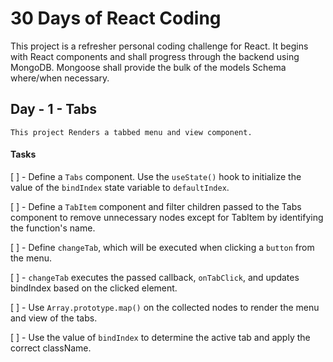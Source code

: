 # 30 Days of React Coding

This project is a refresher personal coding challenge for React. It begins with React components and shall progress through the backend using MongoDB. Mongoose shall provide the bulk of the models Schema where/when necessary.

## Day - 1 - Tabs

    This project Renders a tabbed menu and view component.

#### Tasks
[ ] - Define a <CODE>Tabs</CODE> component. Use the <CODE>useState()</CODE> hook to initialize the value of the <CODE>bindIndex</CODE> state variable to <CODE>defaultIndex</CODE>.


[ ] - Define a <CODE>TabItem</CODE> component and filter children passed to the Tabs component to remove unnecessary nodes except for TabItem by identifying the function's name.


[ ] - Define <CODE>changeTab</CODE>, which will be executed when clicking a <CODE>button</CODE> from the menu.


[ ] - <CODE>changeTab</CODE> executes the passed callback, <CODE>onTabClick</CODE>, and updates bindIndex based on the clicked element.

[ ] - Use <CODE>Array.prototype.map()</CODE> on the collected nodes to render the menu and view of the tabs.

[ ] - Use the value of <CODE>bindIndex</CODE> to determine the active tab and apply the correct className.

